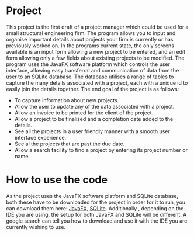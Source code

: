 # Project

This project is the first draft of a project manager which could be used for a small structural engineering firm. The program allows you to input and organise important details about projects your firm is currently or has previously worked on. In the programs current state, the only screens available is an input form allowing a new project to be entered, and an edit form allowing only a few fields about existing projects to be modified. The program uses the JavaFX software platform which controls the user interface, allowing easy transferral and communication of data from the user to an SQLite database. The database utilises a range of tables to capture the many details associated with a project, each with a unique id to easily join the details together. The end goal of the project is as follows: 
  * To capture information about new projects.
  * Allow the user to update any of the data associated with a project. 
  * Allow an invoice to be printed for the client of the project.
  * Allow a project to be finalised and a completion date added to the details. 
  * See all the projects in a user friendly manner with a smooth user interface experience. 
  * See al the projects that are past the due date.
  * Allow a search facility to find a project by entering its project number or name.

# How to use the code

As the project uses the JavaFX software platform and SQLite database, both these have to be downloaded for the project in order for it to run, you can download them here: [JavaFX](https://openjfx.io/), [SQLite](sqlite.org/download.html). Additionally , depending on the IDE you are using, the setup for both JavaFX and SQLite will be different. A google search can tell you how to download and use it with the IDE you are currently wishing to use. 
